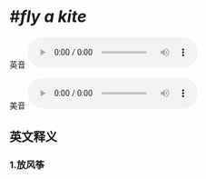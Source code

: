 # ***\#fly a kite*** 
英音
<audio src="./media/fly a kite1_AAC.aac" controls="controls"></audio>

美音
<audio src="./media/fly a kite2_AAC.aac" controls="controls"></audio>



  

英文释义
---
### 1.**放风筝**  


